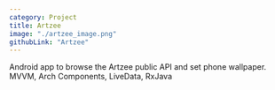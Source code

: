 ```yaml
---
category: Project
title: Artzee
image: "./artzee_image.png"
githubLink: "Artzee"
---
```


Android app to browse the Artzee public API and set phone wallpaper.<!-- end --> MVVM, Arch Components, LiveData, RxJava